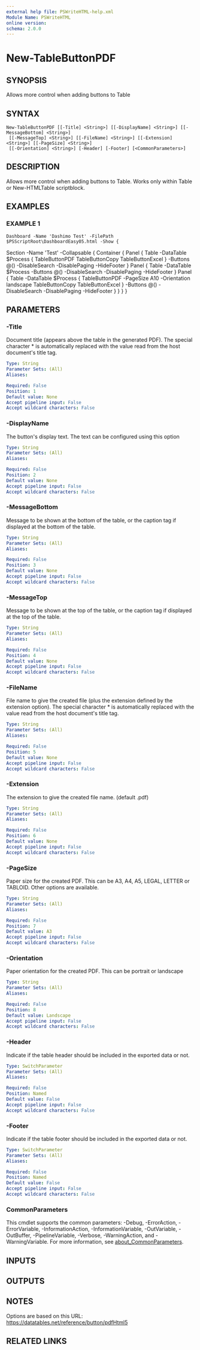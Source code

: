 ```yaml
---
external help file: PSWriteHTML-help.xml
Module Name: PSWriteHTML
online version:
schema: 2.0.0
---
```


# New-TableButtonPDF

## SYNOPSIS
Allows more control when adding buttons to Table

## SYNTAX

```
New-TableButtonPDF [[-Title] <String>] [[-DisplayName] <String>] [[-MessageBottom] <String>]
 [[-MessageTop] <String>] [[-FileName] <String>] [[-Extension] <String>] [[-PageSize] <String>]
 [[-Orientation] <String>] [-Header] [-Footer] [<CommonParameters>]
```

## DESCRIPTION
Allows more control when adding buttons to Table.
Works only within Table or New-HTMLTable scriptblock.

## EXAMPLES

### EXAMPLE 1
```
Dashboard -Name 'Dashimo Test' -FilePath $PSScriptRoot\DashboardEasy05.html -Show {
```

Section -Name 'Test' -Collapsable {
        Container {
            Panel {
                Table -DataTable $Process {
                    TableButtonPDF
                    TableButtonCopy
                    TableButtonExcel
                } -Buttons @() -DisableSearch -DisablePaging -HideFooter
            }
            Panel {
                Table -DataTable $Process -Buttons @() -DisableSearch -DisablePaging -HideFooter
            }
            Panel {
                Table -DataTable $Process {
                    TableButtonPDF -PageSize A10 -Orientation landscape
                    TableButtonCopy
                    TableButtonExcel
                } -Buttons @() -DisableSearch -DisablePaging -HideFooter
            }
        }
    }
}

## PARAMETERS

### -Title
Document title (appears above the table in the generated PDF).
The special character * is automatically replaced with the value read from the host document's title tag.

```yaml
Type: String
Parameter Sets: (All)
Aliases:

Required: False
Position: 1
Default value: None
Accept pipeline input: False
Accept wildcard characters: False
```

### -DisplayName
The button's display text.
The text can be configured using this option

```yaml
Type: String
Parameter Sets: (All)
Aliases:

Required: False
Position: 2
Default value: None
Accept pipeline input: False
Accept wildcard characters: False
```

### -MessageBottom
Message to be shown at the bottom of the table, or the caption tag if displayed at the bottom of the table.

```yaml
Type: String
Parameter Sets: (All)
Aliases:

Required: False
Position: 3
Default value: None
Accept pipeline input: False
Accept wildcard characters: False
```

### -MessageTop
Message to be shown at the top of the table, or the caption tag if displayed at the top of the table.

```yaml
Type: String
Parameter Sets: (All)
Aliases:

Required: False
Position: 4
Default value: None
Accept pipeline input: False
Accept wildcard characters: False
```

### -FileName
File name to give the created file (plus the extension defined by the extension option).
The special character * is automatically replaced with the value read from the host document's title tag.

```yaml
Type: String
Parameter Sets: (All)
Aliases:

Required: False
Position: 5
Default value: None
Accept pipeline input: False
Accept wildcard characters: False
```

### -Extension
The extension to give the created file name.
(default .pdf)

```yaml
Type: String
Parameter Sets: (All)
Aliases:

Required: False
Position: 6
Default value: None
Accept pipeline input: False
Accept wildcard characters: False
```

### -PageSize
Paper size for the created PDF.
This can be A3, A4, A5, LEGAL, LETTER or TABLOID.
Other options are available.

```yaml
Type: String
Parameter Sets: (All)
Aliases:

Required: False
Position: 7
Default value: A3
Accept pipeline input: False
Accept wildcard characters: False
```

### -Orientation
Paper orientation for the created PDF.
This can be portrait or landscape

```yaml
Type: String
Parameter Sets: (All)
Aliases:

Required: False
Position: 8
Default value: Landscape
Accept pipeline input: False
Accept wildcard characters: False
```

### -Header
Indicate if the table header should be included in the exported data or not.

```yaml
Type: SwitchParameter
Parameter Sets: (All)
Aliases:

Required: False
Position: Named
Default value: False
Accept pipeline input: False
Accept wildcard characters: False
```

### -Footer
Indicate if the table footer should be included in the exported data or not.

```yaml
Type: SwitchParameter
Parameter Sets: (All)
Aliases:

Required: False
Position: Named
Default value: False
Accept pipeline input: False
Accept wildcard characters: False
```

### CommonParameters
This cmdlet supports the common parameters: -Debug, -ErrorAction, -ErrorVariable, -InformationAction, -InformationVariable, -OutVariable, -OutBuffer, -PipelineVariable, -Verbose, -WarningAction, and -WarningVariable. For more information, see [about_CommonParameters](http://go.microsoft.com/fwlink/?LinkID=113216).

## INPUTS

## OUTPUTS

## NOTES
Options are based on this URL: https://datatables.net/reference/button/pdfHtml5

## RELATED LINKS
